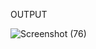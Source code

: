 OUTPUT

![Screenshot (76)](https://user-images.githubusercontent.com/102378767/214608302-f064f6cc-6781-4881-9b9d-8cee1f41e8ac.png)
